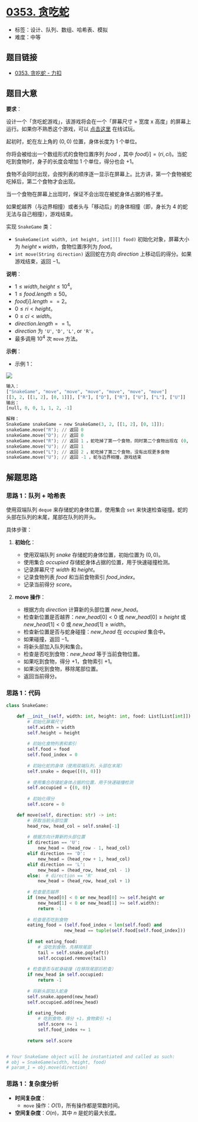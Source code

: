 # [0353. 贪吃蛇](https://leetcode.cn/problems/design-snake-game/)

- 标签：设计、队列、数组、哈希表、模拟
- 难度：中等

## 题目链接

- [0353. 贪吃蛇 - 力扣](https://leetcode.cn/problems/design-snake-game/)

## 题目大意

**要求**：

设计一个「贪吃蛇游戏」，该游戏将会在一个「屏幕尺寸 = 宽度 x 高度」的屏幕上运行。如果你不熟悉这个游戏，可以 [点击这里](http://patorjk.com/games/snake/) 在线试玩。

起初时，蛇在左上角的 $(0, 0)$ 位置，身体长度为 $1$ 个单位。

你将会被给出一个数组形式的食物位置序列 $food$ ，其中 $food[i] = (ri, ci)$。当蛇吃到食物时，身子的长度会增加 $1$ 个单位，得分也会 $+1$。

食物不会同时出现，会按列表的顺序逐一显示在屏幕上。比方讲，第一个食物被蛇吃掉后，第二个食物才会出现。

当一个食物在屏幕上出现时，保证不会出现在被蛇身体占据的格子里。

如果蛇越界（与边界相撞）或者头与「移动后」的身体相撞（即，身长为 $4$ 的蛇无法与自己相撞），游戏结束。

实现 `SnakeGame` 类：

- `SnakeGame(int width, int height, int[][] food)` 初始化对象，屏幕大小为 $height \times width$，食物位置序列为 $food$。
- `int move(String direction)` 返回蛇在方向 $direction$ 上移动后的得分。如果游戏结束，返回 $-1$。

**说明**：

- $1 \le width, height \le 10^{4}$。
- $1 \le food.length \le 50$。
- $food[i].length == 2$。
- $0 \le ri \lt height$。
- $0 \le ci \lt width$。
- $direction.length == 1$。
- $direction$ 为 `'U'`, `'D'`, `'L'`, or `'R'`。
- 最多调用 $10^{4}$ 次 `move` 方法。

**示例**：

- 示例 1：

![](https://assets.leetcode.com/uploads/2021/01/13/snake.jpg)

```python
输入：
["SnakeGame", "move", "move", "move", "move", "move", "move"]
[[3, 2, [[1, 2], [0, 1]]], ["R"], ["D"], ["R"], ["U"], ["L"], ["U"]]
输出：
[null, 0, 0, 1, 1, 2, -1]

解释：
SnakeGame snakeGame = new SnakeGame(3, 2, [[1, 2], [0, 1]]);
snakeGame.move("R"); // 返回 0
snakeGame.move("D"); // 返回 0
snakeGame.move("R"); // 返回 1 ，蛇吃掉了第一个食物，同时第二个食物出现在 (0, 1)
snakeGame.move("U"); // 返回 1
snakeGame.move("L"); // 返回 2 ，蛇吃掉了第二个食物，没有出现更多食物
snakeGame.move("U"); // 返回 -1 ，蛇与边界相撞，游戏结束
```

## 解题思路

### 思路 1：队列 + 哈希表

使用双端队列 `deque` 来存储蛇的身体位置，使用集合 `set` 来快速检查碰撞。蛇的头部在队列的末尾，尾部在队列的开头。

具体步骤：

1. **初始化**：
   - 使用双端队列 $snake$ 存储蛇的身体位置，初始位置为 $(0, 0)$。
   - 使用集合 $occupied$ 存储蛇身体占据的位置，用于快速碰撞检测。
   - 记录屏幕尺寸 $width$ 和 $height$。
   - 记录食物列表 $food$ 和当前食物索引 $food\_index$。
   - 记录当前得分 $score$。

2. **move 操作**：
   - 根据方向 $direction$ 计算新的头部位置 $new\_head$。
   - 检查新位置是否越界：$new\_head[0] < 0$ 或 $new\_head[0] \geq height$ 或 $new\_head[1] < 0$ 或 $new\_head[1] \geq width$。
   - 检查新位置是否与蛇身碰撞：$new\_head$ 在 $occupied$ 集合中。
   - 如果碰撞，返回 $-1$。
   - 将新头部加入队列和集合。
   - 检查是否吃到食物：$new\_head$ 等于当前食物位置。
   - 如果吃到食物，得分 $+1$，食物索引 $+1$。
   - 如果没吃到食物，移除尾部位置。
   - 返回当前得分。

### 思路 1：代码

```python
class SnakeGame:

    def __init__(self, width: int, height: int, food: List[List[int]]):
        # 初始化屏幕尺寸
        self.width = width
        self.height = height
        
        # 初始化食物列表和索引
        self.food = food
        self.food_index = 0
        
        # 初始化蛇的身体（使用双端队列，头部在末尾）
        self.snake = deque([(0, 0)])
        
        # 使用集合存储蛇身体占据的位置，用于快速碰撞检测
        self.occupied = {(0, 0)}
        
        # 初始化得分
        self.score = 0

    def move(self, direction: str) -> int:
        # 获取当前头部位置
        head_row, head_col = self.snake[-1]
        
        # 根据方向计算新的头部位置
        if direction == 'U':
            new_head = (head_row - 1, head_col)
        elif direction == 'D':
            new_head = (head_row + 1, head_col)
        elif direction == 'L':
            new_head = (head_row, head_col - 1)
        else:  # direction == 'R'
            new_head = (head_row, head_col + 1)
        
        # 检查是否越界
        if (new_head[0] < 0 or new_head[0] >= self.height or 
            new_head[1] < 0 or new_head[1] >= self.width):
            return -1
        
        # 检查是否吃到食物
        eating_food = (self.food_index < len(self.food) and 
                      new_head == tuple(self.food[self.food_index]))
        
        if not eating_food:
            # 没吃到食物，先移除尾部
            tail = self.snake.popleft()
            self.occupied.remove(tail)
        
        # 检查是否与蛇身碰撞（在移除尾部后检查）
        if new_head in self.occupied:
            return -1
        
        # 将新头部加入蛇身
        self.snake.append(new_head)
        self.occupied.add(new_head)
        
        if eating_food:
            # 吃到食物，得分 +1，食物索引 +1
            self.score += 1
            self.food_index += 1
        
        return self.score


# Your SnakeGame object will be instantiated and called as such:
# obj = SnakeGame(width, height, food)
# param_1 = obj.move(direction)
```

### 思路 1：复杂度分析

- **时间复杂度**：
  - `move` 操作：$O(1)$，所有操作都是常数时间。
- **空间复杂度**：$O(n)$，其中 $n$ 是蛇的最大长度。
